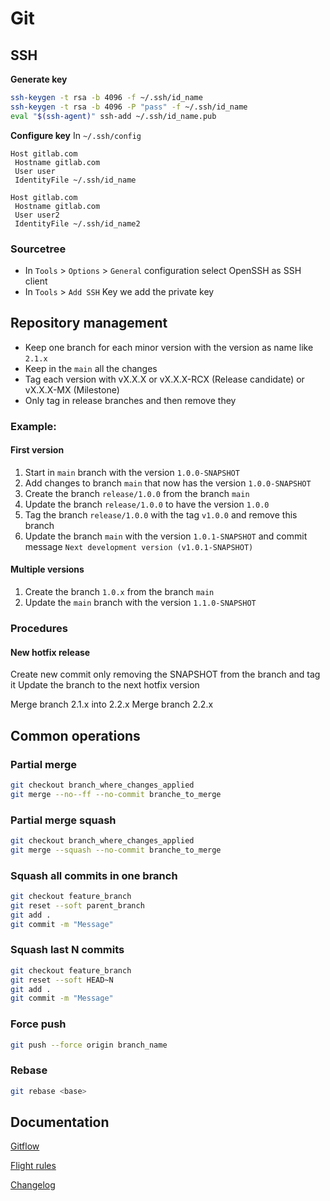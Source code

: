 # Git

## SSH

**Generate key**
```bash
ssh-keygen -t rsa -b 4096 -f ~/.ssh/id_name
ssh-keygen -t rsa -b 4096 -P "pass" -f ~/.ssh/id_name
eval "$(ssh-agent)" ssh-add ~/.ssh/id_name.pub
```

**Configure key**
In `~/.ssh/config`
````
Host gitlab.com
 Hostname gitlab.com
 User user
 IdentityFile ~/.ssh/id_name

Host gitlab.com
 Hostname gitlab.com
 User user2
 IdentityFile ~/.ssh/id_name2
````

### Sourcetree
- In `Tools` > `Options` > `General` configuration select OpenSSH as SSH client
- In `Tools` > `Add SSH` Key we add the private key

[//]: #a (TODO: Review rest of the document)

## Repository management

- Keep one branch for each minor version with the version as name like `2.1.x`
- Keep in the `main`  all the changes
- Tag each version with vX.X.X or vX.X.X-RCX (Release candidate) or vX.X.X-MX (Milestone)
- Only tag in release branches and then remove they

### Example:

#### First version

1. Start in `main` branch with the version `1.0.0-SNAPSHOT`
2. Add changes to branch `main` that now has the version `1.0.0-SNAPSHOT`
3. Create the branch `release/1.0.0` from the branch `main`
4. Update the branch `release/1.0.0` to have the version `1.0.0`
5. Tag the branch `release/1.0.0` with the tag `v1.0.0` and remove this branch
6. Update the branch `main` with the version `1.0.1-SNAPSHOT` and commit message `Next development version (v1.0.1-SNAPSHOT)`

#### Multiple versions

1. Create the branch `1.0.x` from the branch `main`
2. Update the `main` branch with the version `1.1.0-SNAPSHOT`

### Procedures

#### New hotfix release

Create new commit only removing the SNAPSHOT from the branch and tag it
Update the branch to the next hotfix version

Merge branch 2.1.x into 2.2.x
Merge branch 2.2.x

## Common operations

### Partial merge

```bash
git checkout branch_where_changes_applied
git merge --no--ff --no-commit branche_to_merge
```

### Partial merge squash

```bash
git checkout branch_where_changes_applied
git merge --squash --no-commit branche_to_merge
```

### Squash all commits in one branch

```bash
git checkout feature_branch
git reset --soft parent_branch
git add .
git commit -m "Message"
```

### Squash last N commits

```bash
git checkout feature_branch
git reset --soft HEAD~N
git add .
git commit -m "Message"
```

### Force push

```bash
git push --force origin branch_name
```

### Rebase

```bash
git rebase <base>
```

## Documentation

[Gitflow](https://www.atlassian.com/git/tutorials/comparing-workflows/gitflow-workflow)

[Flight rules](https://github.com/k88hudson/git-flight-rules)

[Changelog](https://keepachangelog.com/en/1.0.0/)
